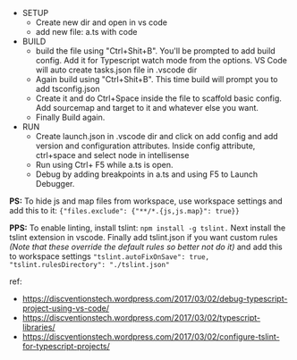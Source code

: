 *   SETUP
    *   Create new dir and open in vs code
    *   add new file: a.ts with code
*   BUILD
    *   build the file using "Ctrl+Shit+B". You'll be prompted to add build config. Add it for Typescript watch mode from the options. VS Code will auto create tasks.json file in .vscode dir
    *   Again build using "Ctrl+Shit+B". This time build will prompt you to add tsconfig.json
    *   Create it and do Ctrl+Space inside the file to scaffold basic config. Add sourcemap and target to it and whatever else you want.
    *   Finally Build again.
*   RUN
    *   Create launch.json in .vscode dir and click on add config and add version and configuration attributes. Inside config attribute, ctrl+space and select node in intellisense
    *   Run using Ctrl+ F5 while a.ts is open.
    *   Debug by adding breakpoints in a.ts and using F5 to Launch Debugger.

**PS:** To hide js and map files from workspace, use workspace settings and add this to it: `{"files.exclude": {"**/*.{js,js.map}": true}}` 

**PPS:** To enable linting, install tslint: `npm install -g tslint.` Next install the tslint extension in vscode. Finally add tslint.json if you want custom rules _(Note that these override the default rules so better not do it)_ and add this to workspace settings `"tslint.autoFixOnSave": true, "tslint.rulesDirectory": "./tslint.json"`

ref:
* https://discventionstech.wordpress.com/2017/03/02/debug-typescript-project-using-vs-code/
* https://discventionstech.wordpress.com/2017/03/02/typescript-libraries/
* https://discventionstech.wordpress.com/2017/03/02/configure-tslint-for-typescript-projects/ 

